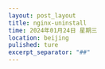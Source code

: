 ```yaml
---
layout: post_layout
title: nginx-uninstall
time: 2024年01月24日 星期三
location: beijing
pulished: ture
excerpt_separator: "##"
---
```

